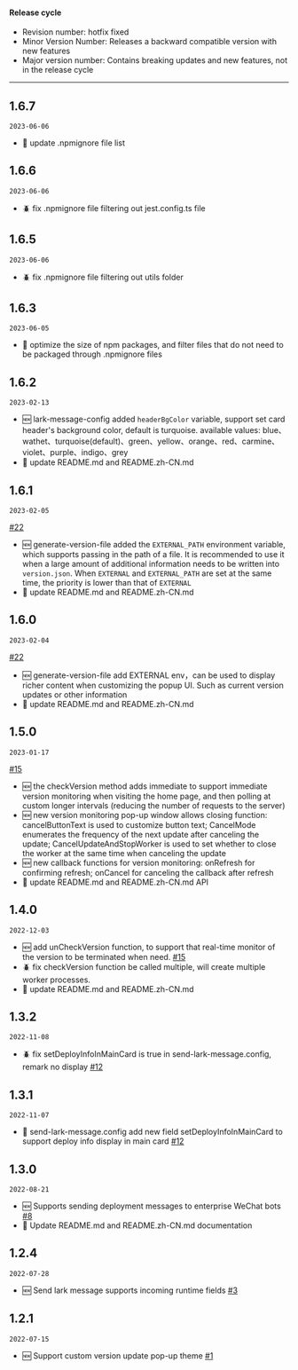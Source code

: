 #### Release cycle

- Revision number: hotfix fixed
- Minor Version Number: Releases a backward compatible version with new features
- Major version number: Contains breaking updates and new features, not in the release cycle

---

## 1.6.7

`2023-06-06`

- 💄 update .npmignore file list

## 1.6.6

`2023-06-06`

- 🪲 fix .npmignore file filtering out jest.config.ts file

## 1.6.5

`2023-06-06`

- 🪲 fix .npmignore file filtering out utils folder

## 1.6.3

`2023-06-05`

- 💄 optimize the size of npm packages, and filter files that do not need to be packaged through .npmignore files

## 1.6.2

`2023-02-13`

- 🆕 lark-message-config added `headerBgColor` variable, support set card header's background color, default is turquoise. available values: blue、wathet、turquoise(default)、green、yellow、orange、red、carmine、violet、purple、indigo、grey
- 💄 update README.md and README.zh-CN.md

## 1.6.1

`2023-02-05`

[#22](https://github.com/guMcrey/version-rocket/issues/22)
- 🆕 generate-version-file added the `EXTERNAL_PATH` environment variable, which supports passing in the path of a file. It is recommended to use it when a large amount of additional information needs to be written into `version.json`. When `EXTERNAL` and `EXTERNAL_PATH` are set at the same time, the priority is lower than that of `EXTERNAL`
- 💄 update README.md and README.zh-CN.md

## 1.6.0

`2023-02-04`

[#22](https://github.com/guMcrey/version-rocket/issues/22)
- 🆕 generate-version-file add EXTERNAL env，can be used to display richer content when customizing the popup UI. Such as current version updates or other information
- 💄 update README.md and README.zh-CN.md

## 1.5.0

`2023-01-17`

[#15](https://github.com/guMcrey/version-rocket/issues/15)
- 🆕 the checkVersion method adds immediate to support immediate version monitoring when visiting the home page, and then polling at custom longer intervals (reducing the number of requests to the server)
- 🆕 new version monitoring pop-up window allows closing function: cancelButtonText is used to customize button text; CancelMode enumerates the frequency of the next update after canceling the update; CancelUpdateAndStopWorker is used to set whether to close the worker at the same time when canceling the update
- 🆕 new callback functions for version monitoring: onRefresh for confirming refresh; onCancel for canceling the callback after refresh
- 💄 update README.md and README.zh-CN.md API

## 1.4.0

`2022-12-03`

- 🆕 add unCheckVersion function, to support that real-time monitor of the version to be terminated when need. [#15](https://github.com/guMcrey/version-rocket/issues/15)
- 🪲 fix checkVersion function be called multiple, will create multiple worker processes.
- 💄 update README.md and README.zh-CN.md


## 1.3.2

`2022-11-08`

- 🪲 fix setDeployInfoInMainCard is true in send-lark-message.config, remark no display [#12](https://github.com/guMcrey/version-rocket/issues/12)

## 1.3.1

`2022-11-07`

- 💄 send-lark-message.config add new field setDeployInfoInMainCard to support deploy info display in main card [#12](https://github.com/guMcrey/version-rocket/issues/12)

## 1.3.0

`2022-08-21`

- 🆕 Supports sending deployment messages to enterprise WeChat bots [#8](https://github.com/guMcrey/version-rocket/issues/8)
- 💄 Update README.md and README.zh-CN.md documentation

## 1.2.4

`2022-07-28`
- 🆕 Send lark message supports incoming runtime fields [#3](https://github.com/guMcrey/version-rocket/issues/3)

## 1.2.1

`2022-07-15`

- 🆕 Support custom version update pop-up theme [#1](https://github.com/guMcrey/version-rocket/issues/1)